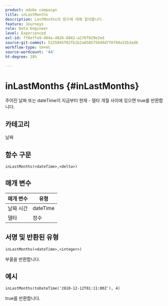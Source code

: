 ```yaml
---
product: adobe campaign
title: inLastMonths
description: LastMonths의 함수에 대해 알아봅니다.
feature: Journeys
role: Data Engineer
level: Experienced
exl-id: ff8effa9-404a-482b-8842-a276f029e2ed
source-git-commit: 5225045f02fb1b2a8505756d9d7f6f60a32b3ed6
workflow-type: tm+mt
source-wordcount: '44'
ht-degree: 18%

---
```


# inLastMonths {#inLastMonths}

주어진 날짜 또는 dateTime이 지금부터 현재 - 델타 개월 사이에 있으면 true를 반환합니다.

## 카테고리

날짜

## 함수 구문

`inLastMonths(<dateTime>,<delta>)`

## 매개 변수

| 매개 변수 | 유형 |
|-----------|------------------|
| 날짜 시간 | dateTime |
| 델타 | 정수 |

## 서명 및 반환된 유형

`inLastMonths(<dateTime>,<integer>)`

부울을 반환합니다.

## 예시

`inLastMonths(toDateTime('2010-12-12T01:11:00Z'), 4)`

true를 반환합니다.
